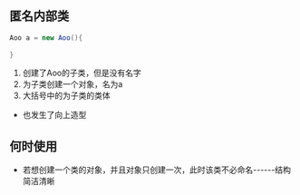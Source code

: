 ## 匿名内部类
```java
Aoo a = new Aoo(){
  
}
```

1. 创建了Aoo的子类，但是没有名字
2. 为子类创建一个对象，名为a
3. 大括号中的为子类的类体

* 也发生了向上造型

## 何时使用
* 若想创建一个类的对象，并且对象只创建一次，此时该类不必命名------结构简洁清晰
